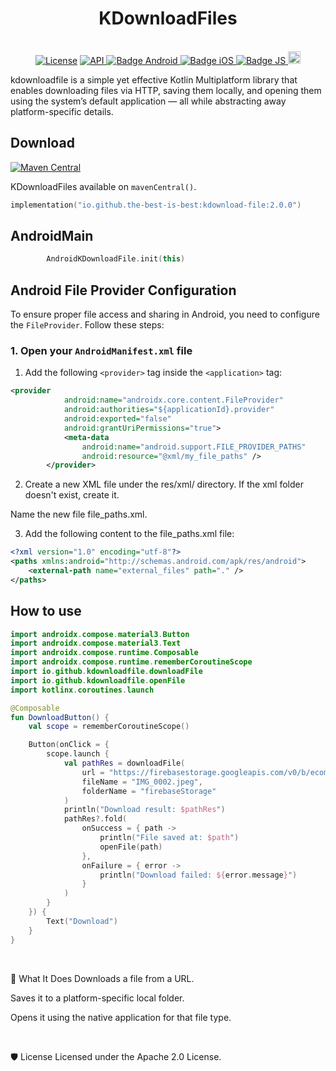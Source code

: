 <h1 align="center">KDownloadFiles</h1><br>

<div align="center">
<a href="https://opensource.org/licenses/Apache-2.0"><img alt="License" src="https://img.shields.io/badge/License-Apache%202.0-blue.svg"/></a>
<a href="https://android-arsenal.com/api?level=21" rel="nofollow">
    <img alt="API" src="https://img.shields.io/badge/API-21%2B-brightgreen.svg?style=flat" style="max-width: 100%;">
</a>
<a href ="">
<img src="https://img.shields.io/badge/Platform-Android-brightgreen.svg?logo=android" alt="Badge Android" />
  <img src="https://img.shields.io/badge/Platform-iOS%20%2F%20macOS-lightgrey.svg?logo=apple" alt="Badge iOS" />
  </a>
  <!-- <img src="https://img.shields.io/badge/Platform-JVM-8A2BE2.svg?logo=openjdk" alt="Badge JVM" />
    <img src="https://img.shields.io/badge/Platform-WASM%20%2F%20JS-yellow.svg?logo=javascript" alt="Badge JS" /> -->
 <a href ="">
  <img src="https://img.shields.io/badge/Platform-JS-yellow.svg?logo=javascript" alt="Badge JS" />
</a>
<a href="https://github.com/the-best-is-best/"><img alt="Profile" src="https://img.shields.io/badge/github-%23181717.svg?&style=for-the-badge&logo=github&logoColor=white" height="20"/></a>

</div>

kdownloadfile is a simple yet effective Kotlin Multiplatform library that enables downloading files via HTTP, saving them locally, and opening them using the system’s default application — all while abstracting away platform-specific details.

## Download

[![Maven Central](https://img.shields.io/maven-central/v/io.github.the-best-is-best/kdownload-file)](https://central.sonatype.com/artifact/io.github.the-best-is-best/kdownload-file)

KDownloadFiles available on `mavenCentral()`.

```kotlin
implementation("io.github.the-best-is-best:kdownload-file:2.0.0")
```

## AndroidMain

```kotlin
        AndroidKDownloadFile.init(this)
```

## Android File Provider Configuration

To ensure proper file access and sharing in Android, you need to configure the `FileProvider`.
Follow these steps:

### 1. Open your `AndroidManifest.xml` file

1. Add the following `<provider>` tag inside the `<application>` tag:

```xml
<provider
            android:name="androidx.core.content.FileProvider"
            android:authorities="${applicationId}.provider"
            android:exported="false"
            android:grantUriPermissions="true">
            <meta-data
                android:name="android.support.FILE_PROVIDER_PATHS"
                android:resource="@xml/my_file_paths" />
        </provider>
```

2. Create a new XML file under the res/xml/ directory.
   If the xml folder doesn't exist, create it.

Name the new file file_paths.xml.

3. Add the following content to the file_paths.xml file:

```xml
<?xml version="1.0" encoding="utf-8"?>
<paths xmlns:android="http://schemas.android.com/apk/res/android">
    <external-path name="external_files" path="." />
</paths>

```

## How to use

```kotlin
import androidx.compose.material3.Button
import androidx.compose.material3.Text
import androidx.compose.runtime.Composable
import androidx.compose.runtime.rememberCoroutineScope
import io.github.kdownloadfile.downloadFile
import io.github.kdownloadfile.openFile
import kotlinx.coroutines.launch

@Composable
fun DownloadButton() {
    val scope = rememberCoroutineScope()

    Button(onClick = {
        scope.launch {
            val pathRes = downloadFile(
                url = "https://firebasestorage.googleapis.com/v0/b/ecommerce-demo-48922.firebasestorage.app/o/test%2FIMG_0002.jpeg?alt=media&token=ae8223ac-b9b5-40e1-bd9a-ba869429e50f",
                fileName = "IMG_0002.jpeg",
                folderName = "firebaseStorage"
            )
            println("Download result: $pathRes")
            pathRes?.fold(
                onSuccess = { path ->
                    println("File saved at: $path")
                    openFile(path)
                },
                onFailure = { error ->
                    println("Download failed: ${error.message}")
                }
            )
        }
    }) {
        Text("Download")
    }
}


```

<br>

📂 What It Does
Downloads a file from a URL.

Saves it to a platform-specific local folder.

Opens it using the native application for that file type.

<br>

🛡 License
Licensed under the Apache 2.0 License.

